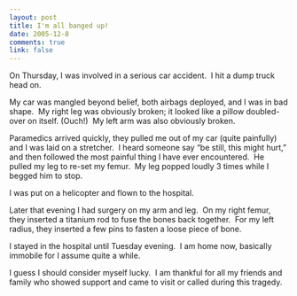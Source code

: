 ```yaml
--- 
layout: post
title: I'm all banged up!
date: 2005-12-8
comments: true
link: false
---
```

<p>On Thursday, I was involved in a serious car accident.&nbsp; I hit a dump truck head on.</p><p>My car was mangled beyond belief, both airbags deployed, and I was in bad shape.&nbsp; My right leg was obviously broken;&nbsp;it looked like a pillow doubled-over on itself. (Ouch!)&nbsp; My left arm was also obviously broken.</p><p>Paramedics arrived quickly, they pulled me out of my car (quite painfully) and I was laid on a stretcher.&nbsp; I heard someone say &ldquo;be still, this might hurt,&rdquo; and then followed the most painful thing I have ever encountered.&nbsp; He pulled my leg to re-set my femur.&nbsp; My leg popped loudly 3 times while I begged him to stop.</p><p>I was put on a helicopter and flown to the hospital.</p><p>Later that evening I had surgery on my arm and leg.&nbsp; On my right femur, they inserted a titanium rod to fuse the bones back together.&nbsp; For my left radius, they inserted a few pins to fasten a loose piece of bone.</p><p>I stayed in the hospital until Tuesday evening.&nbsp; I am home now, basically immobile for I assume quite a while.</p><p>I guess I should consider myself lucky.&nbsp; I am thankful for&nbsp;all my friends and family who showed support and came to visit or called during this tragedy.</p>
